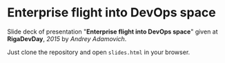 # Enterprise flight into DevOps space

Slide deck of presentation "**Enterprise flight into DevOps space**" given at **RigaDevDay**, *2015* by *Andrey Adamovich*.

Just clone the repository and open `slides.html` in your browser.
